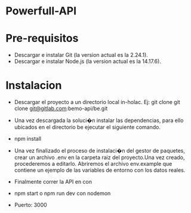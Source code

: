# Powerfull-API


# Pre-requisitos

- Descargar e instalar Git (la version actual es la 2.24.1).
- Descargar e instalar Node.js (la version actual es la 14.17.6).

# Instalacion

- Descargar el proyecto a un directorio local in-holac.
  Ej:
  git clone git clone git@gitlab.com:bemo-api/be.git
- Una vez descargada la soluci�n instalar las dependencias, para ello ubicados en el directorio be ejecutar el siguiente comando.
- npm install
- Una vez finalizado el proceso de instalaci�n del gestor de paquetes, crear un archivo .env en la carpeta raiz del proyecto.Una vez creado, procederemos a editarlo. Abriremos el archivo env.example que contiene un ejemplo de las variables de entorno con los datos reales.

- Finalmente correr la API en con
- npm start o npm run dev con nodemon
- Puerto: 3000
